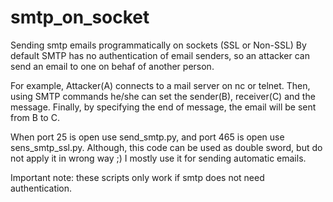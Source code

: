 # smtp_on_socket
Sending smtp emails programmatically on sockets (SSL or Non-SSL)
By default SMTP has no authentication of email senders, so an attacker can send an email to one on behaf of another person.

For example, Attacker(A) connects to a mail server on nc or telnet. Then, using SMTP commands he/she can set the sender(B), receiver(C) and the message.
Finally, by specifying the end of message, the email will be sent from B to C.

When port 25 is open use send_smtp.py, and port 465 is open use sens_smtp_ssl.py.
Although, this code can be used as double sword, but do not apply it in wrong way ;)
I mostly use it for sending automatic emails.

Important note: these scripts only work if smtp does not need authentication.
